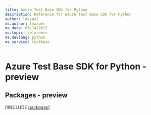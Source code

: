 ```yaml
---
title: Azure Test Base SDK for Python
description: Reference for Azure Test Base SDK for Python
author: lmazuel
ms.author: lmazuel
ms.data: 06/14/2023
ms.topic: reference
ms.devlang: python
ms.service: testbase
---
```

# Azure Test Base SDK for Python - preview
## Packages - preview
[!INCLUDE [packages](test-base-index.md)]